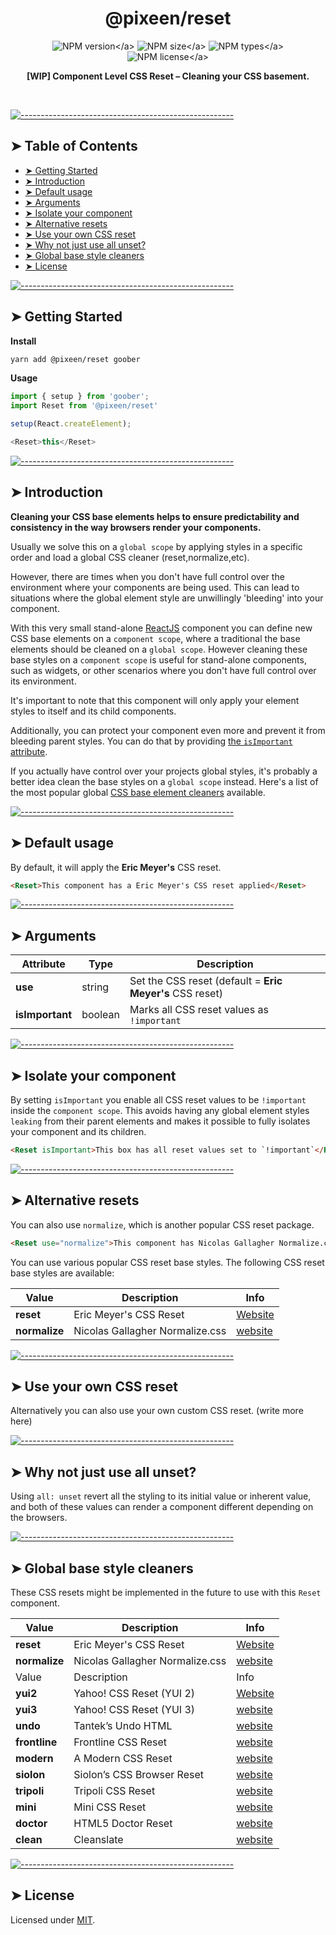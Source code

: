 <!-- ⚠️ This README has been generated from the file(s) "./../../blueprint.md" ⚠️-->
<h1 align="center">@pixeen/reset</h1>

<p align="center">
    <img src="https://img.shields.io/npm/v/@pixeen/reset?style=flat-square?label=VERSION" alt="NPM version</a>">
    <img src="https://img.shields.io/bundlephobia/minzip/@pixeen/reset?label=SIZE&style=flat-square" alt="NPM size</a>">
    <img src="https://img.shields.io/npm/types/@pixeen/reset?style=flat-square&label=WITH" alt="NPM types</a>">
    <img src="https://img.shields.io/npm/l/@pixeen/reset?label=LICENSE&style=flat-square" alt="NPM license</a>">
</p>

<p align="center">
  <b>[WIP] Component Level CSS Reset – Cleaning your CSS basement.</b></br>
  <sub><sub>
</p>

<br />



[![-----------------------------------------------------](https://raw.githubusercontent.com/andreasbm/readme/master/assets/lines/rainbow.png)](#table-of-contents)

## ➤ Table of Contents

* [➤ Getting Started](#-getting-started)
* [➤ Introduction](#-introduction)
* [➤ Default usage](#-default-usage)
* [➤ Arguments](#-arguments)
* [➤ Isolate your component](#-isolate-your-component)
* [➤ Alternative resets](#-alternative-resets)
* [➤ Use your own CSS reset](#-use-your-own-css-reset)
* [➤ Why not just use all unset?](#-why-not-just-use-all-unset)
* [➤ Global base style cleaners](#-global-base-style-cleaners)
* [➤ License](#-license)


[![-----------------------------------------------------](https://raw.githubusercontent.com/andreasbm/readme/master/assets/lines/rainbow.png)](#getting-started)

## ➤ Getting Started

**Install**

```bash
yarn add @pixeen/reset goober
```

**Usage**

```typescript jsx
import { setup } from 'goober';
import Reset from '@pixeen/reset'

setup(React.createElement);

<Reset>this</Reset>
```


[![-----------------------------------------------------](https://raw.githubusercontent.com/andreasbm/readme/master/assets/lines/rainbow.png)](#introduction)

## ➤ Introduction

**Cleaning your CSS base elements helps to ensure predictability and consistency in the way browsers render your components.**

Usually we solve this on a `global scope` by applying styles in a specific order and load a global CSS cleaner (reset,normalize,etc).

However, there are times when you don't have full control over the environment where your components are being used. This can lead to situations where the global element style are unwillingly 'bleeding' into your component.

With this very small stand-alone [ReactJS](https://reactjs.org/) component you can define new CSS base elements on a `component scope`, where a traditional the base elements should be cleaned on a `global scope`. However cleaning these base styles on a `component scope` is useful for stand-alone components, such as widgets, or other scenarios where you don't have full control over its environment.

It's important to note that this component will only apply your element styles to itself and its child components.

Additionally, you can protect your component even more and prevent it from bleeding parent styles. You can do that by providing [the `isImportant` attribute](#-isolate-your-component).

If you actually have control over your projects global styles, it's probably a better idea clean the base styles on a `global scope` instead. Here's a list of the most popular global [CSS base element cleaners](#-global-base-style-cleaners) available.


[![-----------------------------------------------------](https://raw.githubusercontent.com/andreasbm/readme/master/assets/lines/rainbow.png)](#default-usage)

## ➤ Default usage

By default, it will apply the __Eric Meyer's__ CSS reset.

```html
<Reset>This component has a Eric Meyer's CSS reset applied</Reset>
```


[![-----------------------------------------------------](https://raw.githubusercontent.com/andreasbm/readme/master/assets/lines/rainbow.png)](#arguments)

## ➤ Arguments


| Attribute       | Type    | Description                                      |
|-----------------|---------|--------------------------------------------------|
| **use**         | string  | Set the CSS reset (default = __Eric Meyer's__ CSS reset) |
| **isImportant** | boolean | Marks all CSS reset values as `!important`       |



[![-----------------------------------------------------](https://raw.githubusercontent.com/andreasbm/readme/master/assets/lines/rainbow.png)](#isolate-your-component)

## ➤ Isolate your component

By setting `isImportant` you enable all CSS reset values to be `!important` inside the `component scope`. This avoids having any global element styles `leaking` from their parent elements and makes it possible to fully isolates your component and its children.

```html
<Reset isImportant>This box has all reset values set to `!important`</Reset>
```


[![-----------------------------------------------------](https://raw.githubusercontent.com/andreasbm/readme/master/assets/lines/rainbow.png)](#alternative-resets)

## ➤ Alternative resets

You can also use `normalize`, which is another popular CSS reset package.

```html
<Reset use="normalize">This component has Nicolas Gallagher Normalize.css applied</Reset>
```

You can use various popular CSS reset base styles. The following CSS reset base styles are available:


| Value         | Description                     | Info                                             |
|---------------|---------------------------------|--------------------------------------------------|
| **reset**     | Eric Meyer's CSS Reset          | [Website](https://meyerweb.com/eric/tools/css/reset/) |
| **normalize** | Nicolas Gallagher Normalize.css | [website](https://necolas.github.io/normalize.css/) |



[![-----------------------------------------------------](https://raw.githubusercontent.com/andreasbm/readme/master/assets/lines/rainbow.png)](#use-your-own-css-reset)

## ➤ Use your own CSS reset

Alternatively you can also use your own custom CSS reset. (write more here)


[![-----------------------------------------------------](https://raw.githubusercontent.com/andreasbm/readme/master/assets/lines/rainbow.png)](#why-not-just-use-all-unset)

## ➤ Why not just use all unset?

Using `all: unset` revert all the styling to its initial value or inherent value, and both of these values can render a component different depending on the browsers.


[![-----------------------------------------------------](https://raw.githubusercontent.com/andreasbm/readme/master/assets/lines/rainbow.png)](#global-base-style-cleaners)

## ➤ Global base style cleaners

These CSS resets might be implemented in the future to use with this `Reset` component.


| Value         | Description                     | Info                                             |
|---------------|---------------------------------|--------------------------------------------------|
| **reset**     | Eric Meyer's CSS Reset          | [Website](https://meyerweb.com/eric/tools/css/reset/) |
| **normalize** | Nicolas Gallagher Normalize.css | [website](https://necolas.github.io/normalize.css/) |
| Value         | Description                     | Info                                             |
| **yui2**      | Yahoo! CSS Reset (YUI 2)        | [Website](http://yui.github.io/yui2/docs/yui_2.9.0_full/reset/) |
| **yui3**      | Yahoo! CSS Reset (YUI 3)        | [website](https://clarle.github.io/yui3/yui/docs/cssreset/) |
| **undo**      | Tantek’s Undo HTML              | [website](https://cssdeck.com/blog/scripts/undohtml-css-tantek-celik/) |
| **frontline** | Frontline CSS Reset             | [website](https://github.com/Threespot/frontline-css-reset) |
| **modern**    | A Modern CSS Reset              | [website](https://piccalil.li/blog/a-modern-css-reset) |
| **siolon**    | Siolon’s CSS Browser Reset      | [website](https://www.siolon.com/blog/browser-reset-css/) |
| **tripoli**   | Tripoli CSS Reset               | [website](https://cssdeck.com/blog/scripts/tripoli-css-reset-david-hellsing) |
| **mini**      | Mini CSS Reset                  | [website](https://jgthms.com/minireset.css/)     |
| **doctor**    | HTML5 Doctor Reset              | [website](http://html5doctor.com/html-5-reset-stylesheet/) |
| **clean**     | Cleanslate                      | [website](http://cleanslatecss.com/)             |




[![-----------------------------------------------------](https://raw.githubusercontent.com/andreasbm/readme/master/assets/lines/rainbow.png)](#license)

## ➤ License
	
Licensed under [MIT](https://opensource.org/licenses/MIT).
